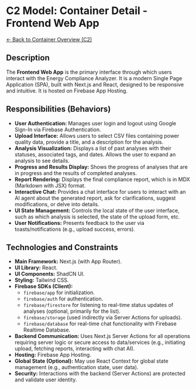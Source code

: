# C2 Model: Container Detail - Frontend Web App

[<- Back to Container Overview (C2)](./index.md)

## Description

The **Frontend Web App** is the primary interface through which users interact with the Energy Compliance Analyzer. It is a modern Single Page Application (SPA), built with Next.js and React, designed to be responsive and intuitive. It is hosted on Firebase App Hosting.

## Responsibilities (Behaviors)

- **User Authentication:** Manages user login and logout using Google Sign-In via Firebase Authentication.
- **Upload Interface:** Allows users to select CSV files containing power quality data, provide a title, and a description for the analysis.
- **Analysis Visualization:** Displays a list of past analyses with their statuses, associated tags, and dates. Allows the user to expand an analysis to see details.
- **Progress and Results Display:** Shows the progress of analyses that are in progress and the results of completed analyses.
- **Report Rendering:** Displays the final compliance report, which is in MDX (Markdown with JSX) format.
- **Interactive Chat:** Provides a chat interface for users to interact with an AI agent about the generated report, ask for clarifications, suggest modifications, or delve into details.
- **UI State Management:** Controls the local state of the user interface, such as which analysis is selected, the state of the upload form, etc.
- **User Notifications:** Presents feedback to the user via toasts/notifications (e.g., upload success, errors).

## Technologies and Constraints

- **Main Framework:** Next.js (with App Router).
- **UI Library:** React.
- **UI Components:** ShadCN UI.
- **Styling:** Tailwind CSS.
- **Firebase SDKs (Client):**
  - `firebase/app` for initialization.
  - `firebase/auth` for authentication.
  - `firebase/firestore` for listening to real-time status updates of analyses (optional, primarily for the list).
  - `firebase/storage` (used indirectly via Server Actions for uploads).
  - `firebase/database` for real-time chat functionality with Firebase Realtime Database.
- **Backend Communication:** Uses Next.js Server Actions for all operations requiring server logic or secure access to data/services (e.g., initiating upload, fetching reports, interacting with chat AI).
- **Hosting:** Firebase App Hosting.
- **Global State (Optional):** May use React Context for global state management (e.g., authentication state, user data).
- **Security:** Interactions with the backend (Server Actions) are protected and validate user identity.
